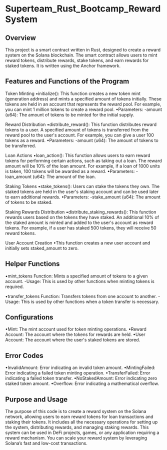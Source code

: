 # Superteam_Rust_Bootcamp_RewardSystem
Overview
----------
This project is a smart contract written in Rust, designed to create a reward system on the Solana blockchain. The smart contract allows users to mint reward tokens, distribute rewards, stake tokens, and earn rewards for staked tokens. It is written using the Anchor framework.

Features and Functions of the Program
----------
Token Minting
•initialize(): This function creates a new token mint (generation address) and mints a specified amount of tokens initially. These tokens are held in an account that represents the reward pool. For example, you can mint 1 million tokens to create a reward pool.
•Parameters:
  -amount (u64): The amount of tokens to be minted for the initial supply.

Reward Distribution
•distribute_reward(): This function distributes reward tokens to a user. A specified amount of tokens is transferred from the reward pool to the user's account. For example, you can give a user 100 tokens as a reward.
•Parameters:
  -amount (u64): The amount of tokens to be transferred.

Loan Actions
•loan_action(): This function allows users to earn reward tokens for performing certain actions, such as taking out a loan. The reward amount will be 10% of the loan amount. For example, if a loan of 1000 units is taken, 100 tokens will be awarded as a reward.
•Parameters:
  -loan_amount (u64): The amount of the loan.

Staking Tokens
•stake_tokens(): Users can stake the tokens they own. The staked tokens are held in the user's staking account and can be used later to earn additional rewards.
•Parameters:
  -stake_amount (u64): The amount of tokens to be staked.

Staking Rewards Distribution
•distribute_staking_rewards(): This function rewards users based on the tokens they have staked. An additional 10% of the staked amount is minted and added to the user's account as reward tokens. For example, if a user has staked 500 tokens, they will receive 50 reward tokens.

User Account Creation
•This function creates a new user account and initially sets staked_amount to zero.

Helper Functions
----------
•mint_tokens Function: Mints a specified amount of tokens to a given account.
  -Usage: This is used by other functions when minting tokens is required.

•transfer_tokens Function: Transfers tokens from one account to another.
  -Usage: This is used by other functions when a token transfer is necessary.

Configurations
----------
•Mint: The mint account used for token minting operations.
•Reward Account: The account where the tokens for rewards are held.
•User Account: The account where the user's staked tokens are stored.

Error Codes
----------
•InvalidAmount: Error indicating an invalid token amount.
•MintingFailed: Error indicating a failed token minting operation.
•TransferFailed: Error indicating a failed token transfer.
•NoStakedAmount: Error indicating zero staked token amount.
•Overflow: Error indicating a mathematical overflow.

Purpose and Usage
----------
The purpose of this code is to create a reward system on the Solana network, allowing users to earn reward tokens for loan transactions and staking their tokens. It includes all the necessary operations for setting up the system, distributing rewards, and managing staking rewards. This system can be used in DeFi projects, games, or any application requiring a reward mechanism. You can scale your reward system by leveraging Solana’s fast and low-cost transactions.
